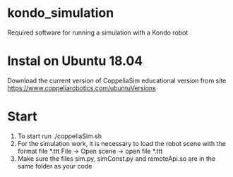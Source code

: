 # kondo_simulation
Required software for running a simulation with a Kondo robot
 
# Instal on Ubuntu 18.04
 Download the current version of CoppeliaSim educational version from site https://www.coppeliarobotics.com/ubuntuVersions
# Start 
1) To start run ./coppeliaSim.sh 
2) For the simulation work, it is necessary to load the robot scene with the format file *.ttt
File -> Open scene -> open file *.ttt
3) Мake sure the files sim.py, simConst.py and remoteApi.so are in the same folder as your code
 
